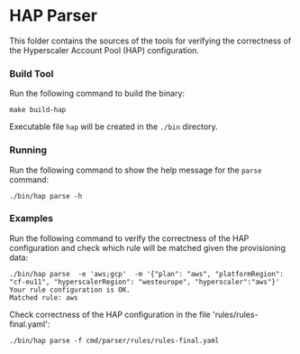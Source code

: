 # HAP Parser

This folder contains the sources of the tools for verifying the correctness of the Hyperscaler Account Pool (HAP) configuration.

### Build Tool

Run the following command to build the binary:

```
make build-hap
```

Executable file `hap` will be created in the `./bin` directory.

### Running

Run the following command to show the help message for the `parse` command:
```
./bin/hap parse -h
```

### Examples

Run the following command to verify the correctness of the HAP configuration and check which rule will be matched given the provisioning data:
```
./bin/hap parse  -e 'aws;gcp'  -m '{"plan": "aws", "platformRegion": "cf-eu11", "hyperscalerRegion": "westeurope", "hyperscaler":"aws"}'
Your rule configuration is OK.
Matched rule: aws
```

Check correctness of the HAP configuration in the file 'rules/rules-final.yaml':
```shell
./bin/hap parse -f cmd/parser/rules/rules-final.yaml
```